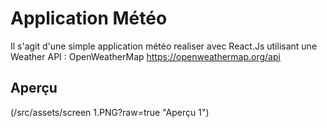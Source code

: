 # Application Météo
Il s'agit d'une simple application météo realiser avec React.Js utilisant une Weather API : OpenWeatherMap https://openweathermap.org/api

## Aperçu

(/src/assets/screen 1.PNG?raw=true "Aperçu 1")

